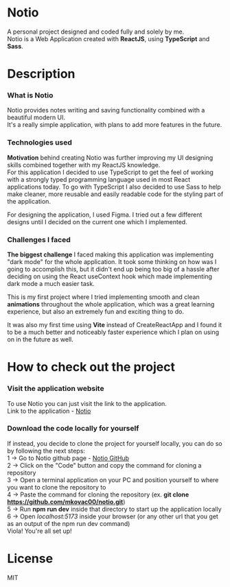 # Notio

A personal project designed and coded fully and solely by me.  
Notio is a Web Application created with **ReactJS**, using **TypeScript** and **Sass**.

# Description

### What is Notio

Notio provides notes writing and saving functionality combined with a beautiful modern UI.  
It's a really simple application, with plans to add more features in the future.

### Technologies used

**Motivation** behind creating Notio was further improving my UI designing skills combined together with my ReactJS knowledge.  
For this application I decided to use TypeScript to get the feel of working with a strongly typed programming language used in most React applications today. To go with TypeScript I also decided to use Sass to help make cleaner, more reusable and easily readable code for the styling part of the application.

For designing the application, I used Figma. I tried out a few different designs until I decided on the current one which I implemented.

### Challenges I faced

**The biggest challenge** I faced making this application was implementing "dark mode" for the whole application. It took some thinking on how was I going to accomplish this, but it didn't end up being too big of a hassle after deciding on using the React useContext hook which made implementing dark mode a much easier task.

This is my first project where I tried implementing smooth and clean **animations** throughout the whole application, which was a great learning experience, but also an extremely fun and exciting thing to do.

It was also my first time using **Vite** instead of CreateReactApp and I found it to be a much better and noticeably faster experience which I plan on using on in the future as well.

# How to check out the project

### Visit the application website

To use Notio you can just visit the link to the application.  
Link to the application - [Notio](https://shiny-squirrel-08d8be.netlify.app)

### Download the code locally for yourself

If instead, you decide to clone the project for yourself locally, you can do so by following the next steps:  
1 -> Go to Notio github page - [Notio GitHub](https://github.com/mkovac00/notio)  
2 -> Click on the "Code" button and copy the command for cloning a repository  
3 -> Open a terminal application on your PC and position yourself to where you want to clone the repository to  
4 -> Paste the command for cloning the repository (ex. **git clone https://github.com/mkovac00/notio.git**)  
5 -> Run **npm run dev** inside that directory to start up the application locally  
6 -> Open _localhost:5173_ inside your browser (or any other url that you get as an output of the npm run dev command)  
Viola! You're all set up!

# License

MIT
